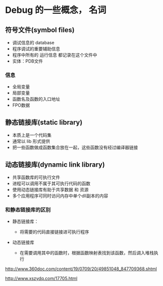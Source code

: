 # Debug 的一些概念， 名词

## 符号文件(symbol files)
* 调试信息的 database
* 程序调试的重要辅助信息
* 程序中所有的 运行信息 都记录在这个文件中
* 实体：PDB文件

### 信息
* 全局变量
* 局部变量
* 函数名及函数的入口地址
* FPO数据

## 静态链接库(static library)
* 本质上是一个代码集
* 通常以 lib 形式提供
* 把一些函数做成函数集合放在一起，这些函数没有经过编译器链接

## 动态链接库(dynamic link library)
* 共享函数库的可执行文件
* 进程可以调用不属于其可执行代码的函数
* 使用动态链接库有助于共享数据 和 资源
* 多个应用程序可同时访问内存中单个dll副本的内容

### 和静态链接库的区别
* 静态链接库：
  * 将需要的代码直接链接进可执行程序

* 动态链接库
  * 在需要调用其中的函数时，根据函数映射表找到该函数，然后调入堆栈执行


http://www.360doc.com/content/19/0709/20/49851048_847709368.shtml

http://www.xszydq.com/17705.html
